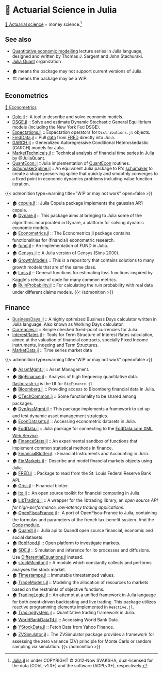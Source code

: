 # 🔖 Actuarial Science in Julia


[📖 Actuarial science](https://en.wikipedia.org/wiki/Actuarial_science) = money science.[^1]

[^1]: [Julia.jl](https://github.com/svaksha/Julia.jl) is under COPYRIGHT © 2012-Now SVAKSHA, dual-licensed for the data (ODbL-v1.0+) and the software (AGPLv3+), respectively.

## See also

+ [Quantitative economic modelling](https://quantecon.org) lecture series in Julia language, designed and written by Thomas J. Sargent and John Stachurski.
+ [Julia Quant](https://github.com/JuliaQuant) organization

<!--more-->

- 🏚️ means the package may not support current versions of Julia.
- 🏗️ means the package may be a WIP.

## Econometrics

[📖 Econometrics](https://en.wikipedia.org/wiki/Econometrics)

+ [Dolo.jl](https://github.com/EconForge/Dolo.jl) :: A tool to describe and solve economic models.
+ [DSGE.jl](https://github.com/FRBNY-DSGE/DSGE.jl) :: Solve and estimate Dynamic Stochastic General Equilibrium models (including the New York Fed DSGE).
+ [Expectations.jl](https://github.com/QuantEcon/Expectations.jl) :: Expectation operators for `Distributions.jl` objects.
+ [FredData.jl](https://github.com/micahjsmith/FredData.jl) :: Pull [data](https://research.stlouisfed.org/fred2/) from [FRED](https://en.wikipedia.org/wiki/Federal_Reserve_Economic_Data) directly into Julia.
+ [GARCH.jl](https://github.com/AndreyKolev/GARCH.jl) :: Generalized Autoregressive Conditional Heteroskedastic (GARCH) models for Julia.
+ [MarketTechnicals.jl](https://github.com/JuliaQuant/MarketTechnicals.jl) :: Technical analysis of financial time series in Julia by @JuliaQuant.
+ [QuantEcon.jl](https://github.com/QuantEcon/QuantEcon.jl) ::Julia implementation of [QuantEcon](https://quantecon.org/quantecon-jl/) routines.
+ [SchumakerSpline.jl](https://github.com/s-baumann/SchumakerSpline.jl) :: An equivalent Julia package to R's [schumaker](https://cran.r-project.org/web/packages/schumaker/index.html) to create a shape preserving spline that quickly and smoothly converges to a fixed point in economic dynamics problems including value function iteration.

{{< admonition type=warning title="WIP or may not work" open=false >}}
+ 🏚️ [copula.jl](https://github.com/floswald/copula.jl) :: Julia Copula package implements the gaussian AR1 copula.
+ 🏚️ [Dynare.jl](https://github.com/DynareTeam/Dynare.jl) :: This package aims at bringing to Julia some of the algorithms incorporated in Dynare, a platform for solving dynamic economic models.
+ 🏚️ [Econometrics.jl](https://github.com/JuliaFinMetriX/Econometrics.jl) :: The Econometrics.jl package contains functionalities for (financial) econometric research.
+ 🏚️ [fund.jl](https://github.com/davidanthoff/fund.jl) :: An implementation of FUND in Julia.
+ 🏚️ [Gensys.jl](https://github.com/QuantEcon/Gensys.jl) :: A Julia version of Gensys (Sims 2000).
+ 🏚️ [GrowthModels](https://github.com/NYUEcon/GrowthModels) :: This is a repository that contains solutions to many growth models that are of the same class.
+ 🏚️ [Loss.jl](https://github.com/johnmyleswhite/Loss.jl) :: General functions for estimating loss functions inspired by Kaggle's release of code for many common metrics.
+ 🏚️ [RuinProbability.jl](https://github.com/Hank-Qian/RuinProbability.jl) :: For calculating the ruin probability with real data under different claims models.
{{< /admonition >}}


## Finance

+ [BusinessDays.jl](https://github.com/JuliaFinance/BusinessDays.jl) :: A highly optimized Business Days calculator written in Julia language. Also known as Working Days calculator.
+ [Currencies.jl](https://github.com/JuliaFinance/Currencies.jl) ::  Simple checked fixed-point currencies for Julia.
+ [InterestRates.jl](https://github.com/felipenoris/InterestRates.jl) :: Tools for Term Structure of Interest Rates calculation, aimed at the valuation of financial contracts, specially Fixed Income instruments, indexing and Term Structures.
+ [MarketData.jl](https://github.com/JuliaQuant/MarketData.jl) :: Time series market data

{{< admonition type=warning title="WIP or may not work" open=false >}}
+ 🏚️ [AssetMgmt.jl](https://github.com/cgroll/AssetMgmt.jl) :: Asset Management.
+ 🏚️ [BigFinance.jl](https://github.com/jiahao/BigFinance.jl) :: Analysis of high frequency quantitative data. [flashcrash-ui](https://github.com/shashi/flashcrash-ui) is the UI for `BigFinance.jl`.
+ 🏚️ [Bloomberg.jl](https://github.com/milktrader/Bloomberg.jl) :: Providing access to Bloomberg financial data in Julia.
+ 🏚️ [CTechCommon.jl](https://github.com/tbreloff/CTechCommon.jl) :: Some functionality to be shared among packages.
+ 🏚️ [DynAssMgmt.jl](https://github.com/JuliaFinMetriX/DynAssMgmt.jl) :: This package implements a framework to set up and test dynamic asset management strategies.
+ 🏚️ [EconDatasets.jl](https://github.com/JuliaFinMetriX/EconDatasets.jl) :: Accessing econometric datasets in Julia.
+ 🏚️ [EodData.jl](https://github.com/adriantorrie/EodData.jl) :: Julia package for connecting to the [EodData.com XML Web Service](http://eoddata.com/products/webservice.aspx).
+ 🏚️ [FinanceStats.jl](https://github.com/JuliaQuant/FinanceStats.jl) :: An experimental sandbox of functions that implement common statistical methods in finance.
+ 🏚️ [FinancialBlotter.jl](https://github.com/JuliaQuant/FinancialBlotter.jl) :: Financial Instruments and Accounting in Julia.
+ 🏚️ [FinMarkets.jl](https://github.com/imanuelcostigan/FinMarkets.jl) :: Describe and model financial markets objects using Julia.
+ 🏚️ [FRED.jl](https://github.com/joidegn/FRED.jl) :: Package to read from the St. Louis Federal Reserve Bank API.
+ 🏚️ [Grist.jl](https://github.com/JuliaQuant/Grist.jl) :: Financial blotter.
+ 🏚️ [Ito.jl](https://github.com/aviks/Ito.jl) :: An open source toolkit for financial computing in Julia.
+ 🏚️ [LibTrading.jl](https://github.com/StefanKarpinski/LibTrading.jl) :: A wrapper for the libtrading library, an _open source API for high-performance, low-latency trading applications_.
+ 🏚️ [OpenFiscaFrance.jl](https://github.com/openfisca/OpenFiscaFrance.jl) :: A port of OpenFisca-France to Julia, containing the formulas and parameters of the french tax-benefit system. And the [Code module](https://github.com/openfisca/OpenFiscaCore.jl).
+ 🏚️ [Quandl.jl](https://github.com/milktrader/Quandl.jl) :: Julia api to Quandl open source financial, economic and social datasets.
+ 🏚️ [RobHood.jl](https://github.com/cndesantana/RobHood.jl) :: Open platform to investigate markets.
+ 🏚️ [SDE.jl](https://github.com/mschauer/SDE.jl) :: Simulation and inference for Ito processes and diffusions. Use [DifferentialEquations.jl](https://github.com/SciML/DifferentialEquations.jl) instead.
+ 🏚️ [stockMonitor.jl](https://github.com/krthkj/stockMonitor.jl) :: A module which constantly collects and performs analyses the stock market.
+ 🏚️ [Timestamps.jl](https://github.com/JuliaQuant/Timestamps.jl) :: Immutable timestamped values.
+ 🏚️ [TradeModels.jl](https://github.com/JuliaQuant/TradeModels.jl) :: Modeling the allocation of resources to markets based on the restraints of objective functions.
+ 🏚️ [TradingLogic.jl](https://github.com/JuliaQuant/TradingLogic.jl) :: An attempt at a unified framework in Julia language for both event-driven backtesting and live trading. This package utilizes reactive programming elements implemented in `Reactive.jl`.
+ 🏚️ [TradingSystem.jl](https://github.com/milktrader/TradingSystem.jl) :: Quantitative trading framework in Julia.
+ 🏚️ [WorldBankDataTd.jl](https://github.com/JuliaFinMetriX/WorldBankDataTd.jl) :: Accessing World Bank Data.
+ 🏚️ [YStockData.jl](https://github.com/Algocircle/YStockData.jl) :: Fetch Data from Yahoo Finance.
+ 🏚️ [ZVSimulator.jl](https://github.com/scidom/ZVSimulator.jl) :: The ZVSimulator package provides a framework for assessing the zero variance (ZV) principle for Monte Carlo or random sampling via simulation.
{{< /admonition >}}


